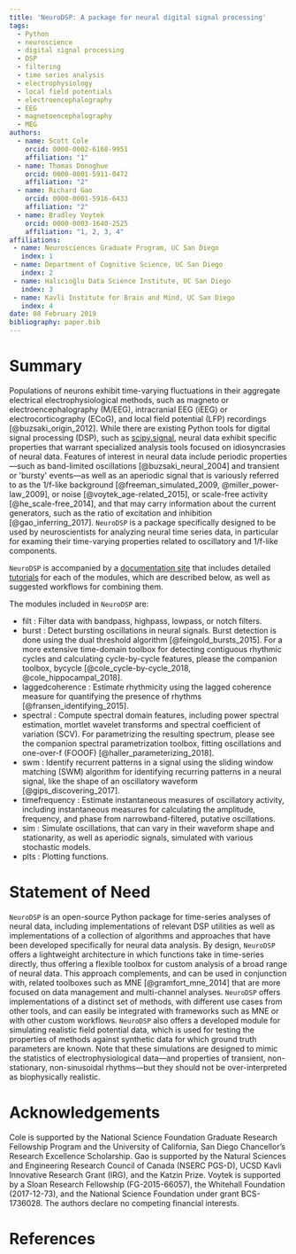 ```yaml
---
title: 'NeuroDSP: A package for neural digital signal processing'
tags:
  - Python
  - neuroscience
  - digital signal processing
  - DSP
  - filtering
  - time series analysis
  - electrophysiology
  - local field potentials
  - electroencephalography
  - EEG
  - magnetoencephalography
  - MEG
authors:
  - name: Scott Cole
    orcid: 0000-0002-6168-9951
    affiliation: "1"
  - name: Thomas Donoghue
    orcid: 0000-0001-5911-0472
    affiliation: "2"
  - name: Richard Gao
    orcid: 0000-0001-5916-6433
    affiliation: "2"
  - name: Bradley Voytek
    orcid: 0000-0003-1640-2525
    affiliation: "1, 2, 3, 4"
affiliations:
 - name: Neurosciences Graduate Program, UC San Diego
   index: 1
 - name: Department of Cognitive Science, UC San Diego
   index: 2
 - name: Halıcıoğlu Data Science Institute, UC San Diego
   index: 3
 - name: Kavli Institute for Brain and Mind, UC San Diego
   index: 4
date: 08 February 2019
bibliography: paper.bib
---
```


# Summary

Populations of neurons exhibit time-varying fluctuations in their aggregate electrical electrophysiological methods, such as magneto or electroencephalography (M/EEG), intracranial EEG (iEEG) or electrocorticography (ECoG), and local field potential (LFP) recordings [@buzsaki_origin_2012]. While there are existing Python tools for digital signal processing (DSP), such as [scipy.signal](https://docs.scipy.org/doc/scipy/reference/signal.html), neural data exhibit specific properties that warrant specialized analysis tools focused on idiosyncrasies of neural data. Features of interest in neural data include periodic properties—such as band-limited oscillations [@buzsaki_neural_2004] and transient or 'bursty' events—as well as an aperiodic signal that is variously referred to as the 1/f-like background [@freeman_simulated_2009, @miller_power-law_2009], or noise [@voytek_age-related_2015], or scale-free activity [@he_scale-free_2014], and that may carry information about the current generators, such as the ratio of excitation and inhibition [@gao_inferring_2017]. ``NeuroDSP`` is a package specifically designed to be used by neuroscientists for analyzing neural time series data, in particular for examing their time-varying properties related to oscillatory and 1/f-like components.

``NeuroDSP`` is accompanied by a [documentation site](https://neurodsp-tools.github.io/neurodsp/) that includes detailed [tutorials](https://neurodsp-tools.github.io/neurodsp/auto_tutorials/index.html#) for each of the modules, which are described below, as well as suggested workflows for combining them.

The modules included in ``NeuroDSP`` are:

* filt : Filter data with bandpass, highpass, lowpass, or notch filters.
* burst : Detect bursting oscillations in neural signals. Burst detection is done using the dual threshold algorithm [@feingold_bursts_2015]. For a more extensive time-domain toolbox for detecting contiguous rhythmic cycles and calculating cycle-by-cycle features, please the companion toolbox, bycycle [@cole_cycle-by-cycle_2018, @cole_hippocampal_2018].
* laggedcoherence : Estimate rhythmicity using the lagged coherence measure for quantifying the presence of rhythms [@fransen_identifying_2015].
* spectral : Compute spectral domain features, including power spectral estimation, mortlet wavelet transforms and spectral coefficient of variation (SCV). For parametrizing the resulting spectrum, please see the companion spectral parametrization toolbox, fitting oscillations and one-over-f (FOOOF) [@haller_parameterizing_2018].
* swm : Identify recurrent patterns in a signal using the sliding window matching (SWM) algorithm for identifying recurring patterns in a neural signal, like the shape of an oscillatory waveform [@gips_discovering_2017].
* timefrequency : Estimate instantaneous measures of oscillatory activity, including instantaneous measures for calculating the amplitude, frequency, and phase from narrowband-filtered, putative oscillations.
* sim : Simulate oscillations, that can vary in their waveform shape and stationarity, as well as aperiodic signals, simulated with various stochastic models.
* plts : Plotting functions.

# Statement of Need

``NeuroDSP`` is an open-source Python package for time-series analyses of neural data, including implementations of relevant DSP utilities as well as implementations of a collection of algorithms and approaches that have been developed specifically for neural data analysis. By design, ``NeuroDSP`` offers a lightweight architecture in which functions take in time-series directly, thus offering a flexible toolbox for custom analysis of a broad range of neural data. This approach complements, and can be used in conjunction with, related toolboxes such as MNE [@gramfort_mne_2014] that are more focused on data management and multi-channel analyses. ``NeuroDSP`` offers implementations of a distinct set of methods, with different use cases from other tools, and can easily be integrated with frameworks such as MNE or with other custom workflows. ``NeuroDSP`` also offers a developed module for simulating realistic field potential data, which is used for testing the properties of methods against synthetic data for which ground truth parameters are known. Note that these simulations are designed to mimic the statistics of electrophysiological data—and properties of transient, non-stationary, non-sinusoidal rhythms—but they should not be over-interpreted as biophysically realistic.

# Acknowledgements

Cole is supported by the National Science Foundation Graduate Research Fellowship Program and the University of California, San Diego Chancellor’s Research Excellence Scholarship. Gao is supported by the Natural Sciences and Engineering Research Council of Canada (NSERC PGS-D), UCSD Kavli Innovative Research Grant (IRG), and the Katzin Prize. Voytek is supported by a Sloan Research Fellowship (FG-2015-66057), the Whitehall Foundation (2017-12-73), and the National Science Foundation under grant BCS-1736028. The authors declare no competing financial interests.

# References
